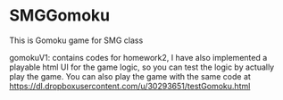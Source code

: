 SMGGomoku
=========

This is Gomoku game for SMG class

gomokuV1: contains codes for homework2, I have also implemented a playable html UI for the game logic, so you can test the logic by actually play the game. You can also play the game with the same code at https://dl.dropboxusercontent.com/u/30293651/testGomoku.html
